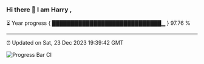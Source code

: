### Hi there 👋 I am Harry , 

⏳ Year progress { █████████████████████████████▁ } 97.76 %

---

⏰ Updated on Sat, 23 Dec 2023 19:39:42 GMT

![Progress Bar CI](https://github.com/duykhang68/duykhang68/workflows/Progress%20Bar%20CI/badge.svg)
